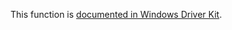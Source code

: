 This function is [documented in Windows Driver Kit](https://learn.microsoft.com/en-us/windows-hardware/drivers/ddi/wdm/nf-wdm-rtlwriteregistryvalue).
